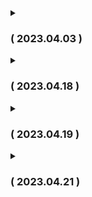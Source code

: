 <details>
<summary><h3>( 2023.04.03 ) </h3></summary>

    1. 패키지 네이밍
    2. xml 기본설정 ( + security, websocket, json, import.io )
</details>


<details>
<summary><h3>( 2023.04.18 ) </h3></summary>    
    
    View - 레이아웃, 로고, View 공통 서식 프로토타입
    Login - 프로토타입
    QnA - View와 맞춰서 페이징 및 검색 완료 예정
    web.xml : multipart 제거    
    aws to client view img
    servletcontext httpsession interceptor       
    
</details>


<details>
<summary><h3>( 2023.04.19 ) </h3></summary>    
    
    게시판 페이징, 검색 완료(관리자페이지 제외)
    리뷰 : 수정, 삭제 권한 부여
    plan 정보 불러오기, 플래너 정보 수정
    S3 멀티파일 업로드
    
</details>

<details>
<summary><h3>( 2023.04.21 ) </h3></summary>    
    
    View -  admin 스타일 지정, html 폴더 및 파일
    back
    로그인 안정화 작업 완료
    아이디 찾기 작업 완료
    모든 게시판 페이징, 검색 기능 구현 완료
   
</details>
